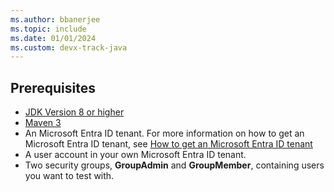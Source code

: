 ```yaml
---
ms.author: bbanerjee
ms.topic: include
ms.date: 01/01/2024
ms.custom: devx-track-java
---
```


## Prerequisites

- [JDK Version 8 or higher](https://jdk.java.net/8/)
- [Maven 3](https://maven.apache.org/download.cgi)
- An Microsoft Entra ID tenant. For more information on how to get an Microsoft Entra ID tenant, see [How to get an Microsoft Entra ID tenant](https://learn.microsoft.com/en-us/entra/identity-platform/quickstart-create-new-tenant)
- A user account in your own Microsoft Entra ID tenant.
- Two security groups, **GroupAdmin** and **GroupMember**, containing users you want to test with.
